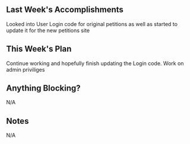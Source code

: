## Last Week's Accomplishments

Looked into User Login code for original petitions as well as started to update
it for the new petitions site

## This Week's Plan

Continue working and hopefully finish updating the Login code. Work on admin
priviliges 

## Anything Blocking?

N/A

## Notes

N/A
